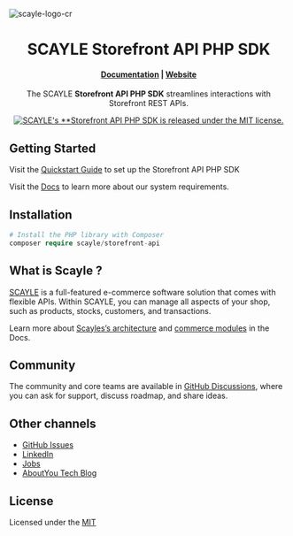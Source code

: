 ![scayle-logo-cr](https://cdn-prod.scayle.com/public/media/general/SCAYLE-Commerce-Engine-header.png)

<h1 align="center">
  SCAYLE Storefront API PHP SDK
</h1>

<h4 align="center">
  <a href="https://scayle.dev">Documentation</a> |
  <a href="https://www.scayle.com/">Website</a>
</h4>

<p align="center">
  The SCAYLE <strong>Storefront API PHP SDK</strong> streamlines interactions with Storefront REST APIs.
</p>
<p align="center">
  <a href="#"><img src="https://img.shields.io/badge/license-MIT-blue.svg" alt="SCAYLE's **Storefront API PHP SDK is released under the MIT license." /></a>
</p>

## Getting Started

Visit the [Quickstart Guide](https://scayle.dev/en/dev/storefront-api/sdk-setup) to set up the Storefront API PHP SDK

Visit the [Docs](https://scayle.dev) to learn more about our system requirements.

## Installation
```php
# Install the PHP library with Composer
composer require scayle/storefront-api
```
## What is Scayle ?

[SCAYLE](https://scayle.com) is a full-featured e-commerce software solution that comes with flexible APIs. Within SCAYLE, you can manage all aspects of your shop, such as products, stocks, customers, and transactions.

Learn more about [Scayles’s architecture](https://scayle.dev/en/dev/getting-started/introduction) and [commerce modules](https://scayle.dev/en/dev/getting-started/introduction) in the Docs.



##  Community

The community and core teams are available in [GitHub Discussions](https://github.com/scayle/storefront-api-php-sdk/discussions), where you can ask for support, discuss roadmap, and share ideas.

## Other channels

- [GitHub Issues](https://github.com/scayle/storefront-api-php-sdk/issues)
- [LinkedIn](https://www.linkedin.com/company/scaylecommerce/)
- [Jobs](https://careers.smartrecruiters.com/ABOUTYOUGmbH/scayle)
- [AboutYou Tech Blog](https://aboutyou.tech/)

## License
Licensed under the [MIT](https://opensource.org/license/mit/)

